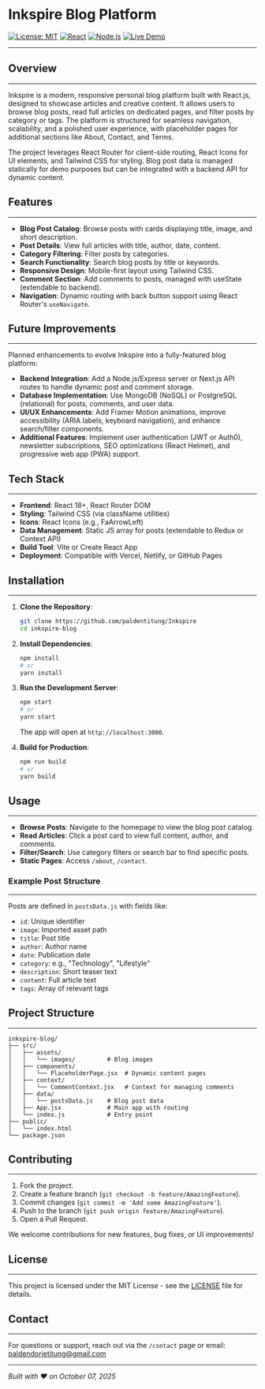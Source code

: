 # Inkspire Blog Platform

[![License: MIT](https://img.shields.io/badge/License-MIT-yellow.svg)](https://opensource.org/licenses/MIT)
[![React](https://img.shields.io/badge/React-18.x-blue.svg)](https://reactjs.org/)
[![Node.js](https://img.shields.io/badge/Node.js-18.x-green.svg)](https://nodejs.org/)
[![Live Demo](https://img.shields.io/badge/Live-Demo-brightgreen)](https://inkspire-blogsite.netlify.app)

---

## Overview

---

Inkspire is a modern, responsive personal blog platform built with React.js, designed to showcase articles and creative content. It allows users to browse blog posts, read full articles on dedicated pages, and filter posts by category or tags. The platform is structured for seamless navigation, scalability, and a polished user experience, with placeholder pages for additional sections like About, Contact, and Terms.

The project leverages React Router for client-side routing, React Icons for UI elements, and Tailwind CSS for styling. Blog post data is managed statically for demo purposes but can be integrated with a backend API for dynamic content.

## Features

---

- **Blog Post Catalog**: Browse posts with cards displaying title, image, and short description.
- **Post Details**: View full articles with title, author, date, content.
- **Category Filtering**: Filter posts by categories.
- **Search Functionality**: Search blog posts by title or keywords.
- **Responsive Design**: Mobile-first layout using Tailwind CSS.
- **Comment Section**: Add comments to posts, managed with useState (extendable to backend).
- **Navigation**: Dynamic routing with back button support using React Router's `useNavigate`.

## Future Improvements

---

Planned enhancements to evolve Inkspire into a fully-featured blog platform:

- **Backend Integration**: Add a Node.js/Express server or Next.js API routes to handle dynamic post and comment storage.
- **Database Implementation**: Use MongoDB (NoSQL) or PostgreSQL (relational) for posts, comments, and user data.
- **UI/UX Enhancements**: Add Framer Motion animations, improve accessibility (ARIA labels, keyboard navigation), and enhance search/filter components.
- **Additional Features**: Implement user authentication (JWT or Auth0), newsletter subscriptions, SEO optimizations (React Helmet), and progressive web app (PWA) support.

## Tech Stack

---

- **Frontend**: React 18+, React Router DOM
- **Styling**: Tailwind CSS (via className utilities)
- **Icons**: React Icons (e.g., FaArrowLeft)
- **Data Management**: Static JS array for posts (extendable to Redux or Context API)
- **Build Tool**: Vite or Create React App
- **Deployment**: Compatible with Vercel, Netlify, or GitHub Pages

## Installation

---

1. **Clone the Repository**:

   ```bash
   git clone https://github.com/paldentitung/Inkspire
   cd inkspire-blog
   ```

2. **Install Dependencies**:

   ```bash
   npm install
   # or
   yarn install
   ```

3. **Run the Development Server**:

   ```bash
   npm start
   # or
   yarn start
   ```

   The app will open at `http://localhost:3000`.

4. **Build for Production**:

   ```bash
   npm run build
   # or
   yarn build
   ```

## Usage

---

- **Browse Posts**: Navigate to the homepage to view the blog post catalog.
- **Read Articles**: Click a post card to view full content, author, and comments.
- **Filter/Search**: Use category filters or search bar to find specific posts.
- **Static Pages**: Access `/about`, `/contact`.

### Example Post Structure

---

Posts are defined in `postsData.js` with fields like:

- `id`: Unique identifier
- `image`: Imported asset path
- `title`: Post title
- `author`: Author name
- `date`: Publication date
- `category`: e.g., "Technology", "Lifestyle"
- `description`: Short teaser text
- `content`: Full article text
- `tags`: Array of relevant tags

## Project Structure

---

```
inkspire-blog/
├── src/
│   ├── assets/
│   │   └── images/         # Blog images
│   ├── components/
│   │   └── PlaceholderPage.jsx  # Dynamic content pages
│   ├── context/
│   │   └── CommentContext.jsx   # Context for managing comments
│   ├── data/
│   │   └── postsData.js    # Blog post data
│   ├── App.jsx             # Main app with routing
│   └── index.js            # Entry point
├── public/
│   └── index.html
└── package.json
```

## Contributing

---

1. Fork the project.
2. Create a feature branch (`git checkout -b feature/AmazingFeature`).
3. Commit changes (`git commit -m 'Add some AmazingFeature'`).
4. Push to the branch (`git push origin feature/AmazingFeature`).
5. Open a Pull Request.

We welcome contributions for new features, bug fixes, or UI improvements!

## License

---

This project is licensed under the MIT License - see the [LICENSE](LICENSE) file for details.

## Contact

---

For questions or support, reach out via the `/contact` page or email: [paldendorjetitung@gmail.com](mailto:paldendorjetitung)

---

_Built with ❤️ on October 07, 2025_
